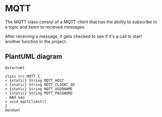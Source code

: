 # MQTT

The MQTT class consist of a MQTT client that has the ability to subscribe to a topic 
and listen to recieved messages. 

After receiving a message, it gets checked to see if it's a call to start another function in the project.

## PlantUML diagram

```puml
@startuml

class src.MQTT {
+ {static} String MQTT_HOST
+ {static} String MQTT_CLIENT_ID
+ {static} String MQTT_USERNAME
+ {static} String MQTT_PASSWORD
- NAO nao
+ void mqttClient()
}
@enduml
```
